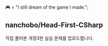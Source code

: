 🎮 = "I still dream of the game I made.";

## nanchobo/Head-First-CSharp
직접 풀어본 개정3판 실습 문제를 업로드합니다.

<!---
nanchobo/nanchobo is a ✨ special ✨ repository because its `README.md` (this file) appears on your GitHub profile.
You can click the Preview link to take a look at your changes.
--->
